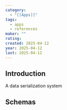 ```yaml
---
category:
  - "[[Apps]]"
tags:
  - apps
  - references
maker: ""
rating: 
created: 2025-04-12
year: 2025-04-12
last: 2025-04-12
---
```


## Introduction
A data serialization system

## Schemas
